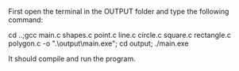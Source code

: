 First open the terminal in the OUTPUT folder and type the following command:

cd ..;gcc main.c shapes.c point.c line.c circle.c square.c rectangle.c polygon.c -o ".\output\main.exe"; cd output; ./main.exe

It should compile and run the program.
